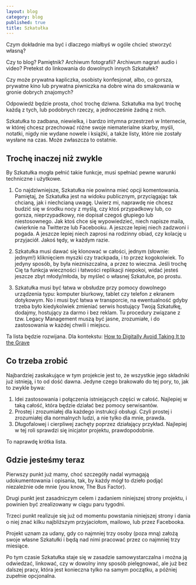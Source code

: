 ```yaml
---
layout: blog
category: blog
published: true
title: Szkatułka
---
```


Czym dokładnie ma być i dlaczego miałbyś w ogóle chcieć stworzyć własną?

Czy to blog? Pamiętnik? Archiwum fotografii? Archiwum nagrań audio i video? Pretekst do linkowania do dowolnych innych Szkatułek?

Czy może prywatna kapliczka, osobisty konfesjonał, albo, co gorsza, prywatne kino lub prywatna piwniczka na dobre wina do smakowania w gronie dobrych znajomych?

Odpowiedź będzie prosta, choć trochę dziwna. Szkatułka ma być trochę każdą z tych, lub podobnych rzeczy, a jednocześnie żadną z nich.

Szkatułka to zadbana, niewielka, i bardzo intymna przestrzeń w Internecie, w której chcesz przechować różne swoje niematerialne skarby, myśli, notatki, nigdy nie wydane nowele i książki, a także listy, które nie zostały wysłane na czas. Może zwłaszcza to ostatnie.

## Trochę inaczej niż zwykle

By Szkatułka mogła pełnić takie funkcje, musi spełniać pewne warunki techniczne i użytkowe.

1. Co najdziwniejsze, Szkatułka nie powinna mieć opcji komentowania. Pamiętaj, że Szkatułka jest na widoku publicznym, przyciągając tak chcianą, jak i niechcianą uwagę. Uwierz mi, naprawdę nie chcesz budzić się w środku nocy z myślą, czy ktoś przypadkowy lub, co gorsza, nieprzypadkowy, nie dopisał czegoś głupiego lub niestosownego. Jak ktoś chce się wypowiedzieć, niech napisze maila, ćwierknie na Twitterze lub Facebooku. A jeszcze lepiej niech zadzwoni i pogada. A jeszcze lepiej niech zaprosi na rodzinny obiad, czy kolację u przyjaciół. Jakoś tędy, w każdym razie.

2. Szkatułka musi dawać się klonować w całości, jednym (słownie: jednym!) kliknięciem myszki czy trackpada, i to przez kogokolwiek. To jedyny sposób, by była niezniszczalna, a przez to wieczna. Jeśli trochę Cię ta funkcja wieczności i łatwości replikacji niepokoi, widać jesteś jeszcze zbyt młody/młoda, by myśleć o własnej Szkatułce, po prostu.

3. Szkatułka musi być łatwa w obsłudze przy pomocy dowolnego urządzenia typu: komputer biurkowy, tablet czy telefon z ekranem dotykowym. No i musi być łatwa w transporcie, na ewentualność gdyby trzeba było kiedykolwiek zmieniać serwis hostujący Twoją Szkatułkę, dodajmy, hostujący za darmo i bez reklam. Tu procedury związane z tzw. Legacy Management muszą być jasne, zrozumiałe, i do zastosowania w każdej chwili i miejscu.

Ta lista będzie rozwijana. Dla kontekstu: [How to Digitally Avoid Taking It to the Grave](http://www.nytimes.com/2014/07/03/technology/personaltech/how-to-digitally-avoid-taking-it-to-the-grave.html)

## Co trzeba zrobić

Najbardziej zaskakujące w tym projekcie jest to, że wszystkie jego składniki już istnieją, i to od dość dawna. Jedyne czego brakowało do tej pory, to, jak to zwykle bywa:

1. Idei zastosowania i połączenia istniejących części w całość. Najlepiej w taką całość, która będzie działać bez pomocy serwisantów.
2. Prostej i zrozumiałej dla każdego instrukcji obsługi. Czyli prostej i zrozumiałej dla normalnych ludzi, a nie tylko dla mnie, prawda.
3. Długofalowej i cierpliwej zachęty poprzez działający przykład. Najlepiej w tej roli sprawdzi się inicjator projektu, prawdopodobnie.

To naprawdę krótka lista.

## Gdzie jesteśmy teraz

Pierwszy punkt już mamy, choć szczegóły nadal wymagają udokumentowania i opisania, tak, by każdy mógł to dzieło podjąć niezależnie ode mnie (you know, The Bus Factor).

Drugi punkt jest zasadniczym celem i zadaniem niniejszej strony projektu, i powinien być zrealizowany w ciągu paru tygodni.

Trzeci punkt realizuje się już od momentu powstania niniejszej strony i dania o niej znać kilku najbliższym przyjaciołom, mailowo, lub przez Facebooka.

Projekt uznam za udany, gdy co najmniej trzy osoby (poza mną) założą swoje własne Szkatułki i będą nad nimi pracować przez co najmniej trzy miesiące.

Po tym czasie Szkatułka staje się w zasadzie samowystarczalna i można ją odwiedzać, linkować, czy w dowolny inny sposób pielęgnować, ale już bez dalszej pracy, która jest konieczna tylko na samym początku, a później zupełnie opcjonalna.
